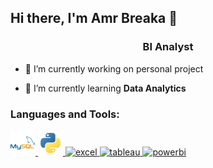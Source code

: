 <h2 align="left">Hi there, I'm Amr Breaka 👋</h2>  
<h3 align="center">BI Analyst</h3>  
  
- 🔭 I’m currently working on personal project 
  
- 🌱 I’m currently learning **Data Analytics**  
  
<h3 align="left">Languages and Tools:</h3>  <p  align="left">  <a  href="https://www.mysql.com/"  target="_blank"  rel="noreferrer">  <img src="https://raw.githubusercontent.com/devicons/devicon/master/icons/mysql/mysql-original-wordmark.svg" alt="mysql" width="40" height="40"/> </a> <a href="https://www.python.org" target="_blank" rel="noreferrer"> <img src="https://raw.githubusercontent.com/devicons/devicon/master/icons/python/python-original.svg" alt="python" width="40" height="40"/> </a> <a href="https://products.office.com/en-us/excel" target="_blank" rel="noreferrer"> <img src="https://raw.githubusercontent.com/devicons/devicon/master/icons/excel/excel-original.svg" alt="excel" width="40" height="40"/> </a> <a href="https://www.tableau.com/" target="_blank" rel="noreferrer"> <img src="https://raw.githubusercontent.com/devicons/devicon/master/icons/tableau/tableau-original.svg" alt="tableau" width="40" height="40"/> </a> <a href="https://powerbi.microsoft.com/en-us/" target="_blank" rel="noreferrer"> <img src="https://raw.githubusercontent.com/devicons/devicon/master/icons/microsoft/powerbi.svg" alt="powerbi" width="40" height="40"/> </a> </p>
